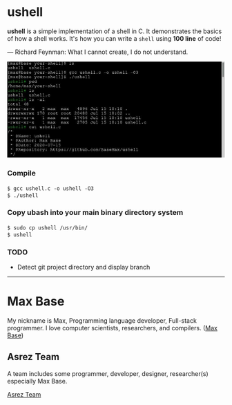 # ushell

**ushell** is a simple implementation of a shell in C. It demonstrates the basics of how a shell works. It's how you can write a `shell` using **100 line** of code!


— Richard Feynman: What I cannot create, I do not understand. 

![ushell shell tool](screen.jpg)

### Compile

```
$ gcc ushell.c -o ushell -O3
$ ./ushell
```

### Copy ubash into your main binary directory system

```
$ sudo cp ushell /usr/bin/
$ ushell
```

### TODO

- Detect git project directory and display branch

---------

# Max Base

My nickname is Max, Programming language developer, Full-stack programmer. I love computer scientists, researchers, and compilers. ([Max Base](https://maxbase.org/))

## Asrez Team

A team includes some programmer, developer, designer, researcher(s) especially Max Base.

[Asrez Team](https://www.asrez.com/)

